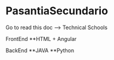 # PasantiaSecundario
Go to read this doc --> Technical Schools

FrontEnd **HTML + Angular

BackEnd **JAVA **Python
